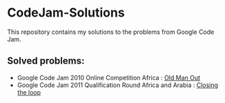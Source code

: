 # CodeJam-Solutions

This repository contains my solutions to the problems from Google Code Jam.

## Solved problems:


*  Google Code Jam 2010 Online Competition Africa : [Old Man Out](https://code.google.com/codejam/contest/438101/dashboard)
*  Google Code Jam 2011 Qualification Round Africa and Arabia : [Closing the loop](https://code.google.com/codejam/contest/837485/dashboard)
